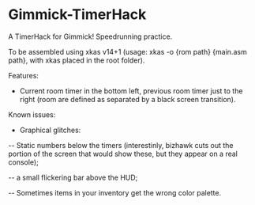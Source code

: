# Gimmick-TimerHack
A TimerHack for Gimmick! Speedrunning practice.

To be assembled using xkas v14+1 (usage: xkas -o {rom path} {main.asm path}, with xkas placed in the root folder).

Features:
- Current room timer in the bottom left, previous room timer just to the right (room are defined as separated by a black screen transition).

Known issues:
- Graphical glitches:

-- Static numbers below the timers (interestinly, bizhawk cuts out the portion of the screen that would show these, but they appear on a real console);

-- a small flickering bar above the HUD;

-- Sometimes items in your inventory get the wrong color palette.
